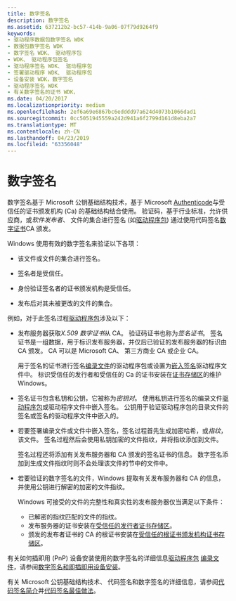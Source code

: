 ```yaml
---
title: 数字签名
description: 数字签名
ms.assetid: 637212b2-bc57-414b-9a06-07f79d9264f9
keywords:
- 驱动程序数据包数字签名 WDK
- 数据包数字签名 WDK
- 数字签名 WDK、 驱动程序包
- WDK、 驱动程序包签名
- 驱动程序签名 WDK、 驱动程序包
- 签署驱动程序 WDK、 驱动程序包
- 设备安装 WDK，数字签名
- 驱动程序签名 WDK
- 有关数字签名的证书 WDK，
ms.date: 04/20/2017
ms.localizationpriority: medium
ms.openlocfilehash: 2ef6a69e6867bc6edddd97a624d4073b1066dad1
ms.sourcegitcommit: 0cc5051945559a242d941a6f2799d161d8eba2a7
ms.translationtype: MT
ms.contentlocale: zh-CN
ms.lasthandoff: 04/23/2019
ms.locfileid: "63356048"
---
```

# <a name="digital-signatures"></a>数字签名


数字签名基于 Microsoft 公钥基础结构技术，基于 Microsoft [Authenticode](authenticode.md)与受信任的证书颁发机构 (Ca) 的基础结构结合使用。 验证码，基于行业标准，允许供应商，或*软件发布者*、 文件的集合进行签名 (如[驱动程序包](driver-packages.md)) 通过使用代码签名[数字证书](digital-certificates.md)CA 颁发。

Windows 使用有效的数字签名来验证以下各项：

-   该文件或文件的集合进行签名。

-   签名者是受信任。

-   身份验证签名者的证书颁发机构是受信任。

-   发布后对其未被更改的文件的集合。

例如，对于此签名过程[驱动程序包](driver-packages.md)涉及以下：

-   发布服务器获取*X.509 数字证书*从 CA。 验证码证书也称为*签名证书*。 签名证书是一组数据，用于标识发布服务器，并仅后已验证的发布服务器的标识由 CA 颁发。 CA 可以是 Microsoft CA、 第三方商业 CA 或企业 CA。

    用于签名的证书进行签名[编录文件](catalog-files.md)的驱动程序包或设置为[嵌入签名](embedded-signatures-in-a-driver-file.md)驱动程序文件中。 标识受信任的发行者和受信任的 Ca 的证书安装在[证书存储区](certificate-stores.md)的维护 Windows。

-   签名证书包含私钥和公钥，它被称为*密钥对*。 使用私钥进行签名的编录文件[驱动程序包](driver-packages.md)或驱动程序文件中嵌入签名。 公钥用于验证驱动程序包的目录文件的签名或签名的驱动程序文件中嵌入的。

-   若要签署编录文件或文件中嵌入签名，签名过程首先生成加密哈希，或*指纹*，该文件。 签名过程然后会使用私钥加密的文件指纹，并将指纹添加到文件。

    签名过程还将添加有关发布服务器和 CA 颁发的签名证书的信息。 数字签名添加到生成文件指纹时则不会处理该文件的节中的文件中。

-   若要验证的数字签名的文件，Windows 提取有关发布服务器和 CA 的信息，并使用公钥进行解密的加密的文件指纹。

    Windows 可接受的文件的完整性和真实性的发布服务器仅当满足以下条件：

    -   已解密的指纹匹配的文件的指纹。
    -   发布服务器的证书安装在[受信任的发行者证书存储区](trusted-publishers-certificate-store.md)。
    -   颁发的发布者证书的 CA 的根证书安装在[受信任的根证书颁发机构证书存储区](trusted-root-certification-authorities-certificate-store.md)。

有关如何插即用 (PnP) 设备安装使用的数字签名的详细信息[驱动程序包](driver-packages.md) [编录文件](catalog-files.md)，请参阅[数字签名和即插即用设备安装](digital-signatures-and-pnp-device-installation.md)。

有关 Microsoft 公钥基础结构技术、 代码签名和数字签名的详细信息，请参阅[代码签名简介](https://go.microsoft.com/fwlink/p/?linkid=104071)并[代码签名最佳做法](https://go.microsoft.com/fwlink/p/?linkid=68250)。

 

 





